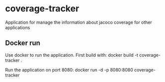 # coverage-tracker

Application for manage the information about jacoco coverage for other applications

## Docker run
Use docker to run the application. First build with:
	docker build -t coverage-tracker .

Run the application on port 8080:
	docker run -d -p 8080:8080 coverage-tracker

